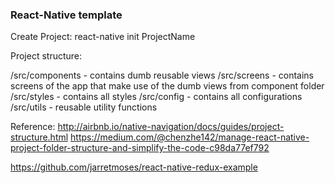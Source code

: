 ### React-Native template ### 

Create Project:
react-native init ProjectName

Project structure: 

/src/components - contains dumb reusable views
/src/screens - contains screens of the app that make use of the dumb views from component folder
/src/styles - contains all styles
/src/config - contains all configurations
/src/utils - reusable utility functions


Reference:
http://airbnb.io/native-navigation/docs/guides/project-structure.html
https://medium.com/@chenzhe142/manage-react-native-project-folder-structure-and-simplify-the-code-c98da77ef792

https://github.com/jarretmoses/react-native-redux-example